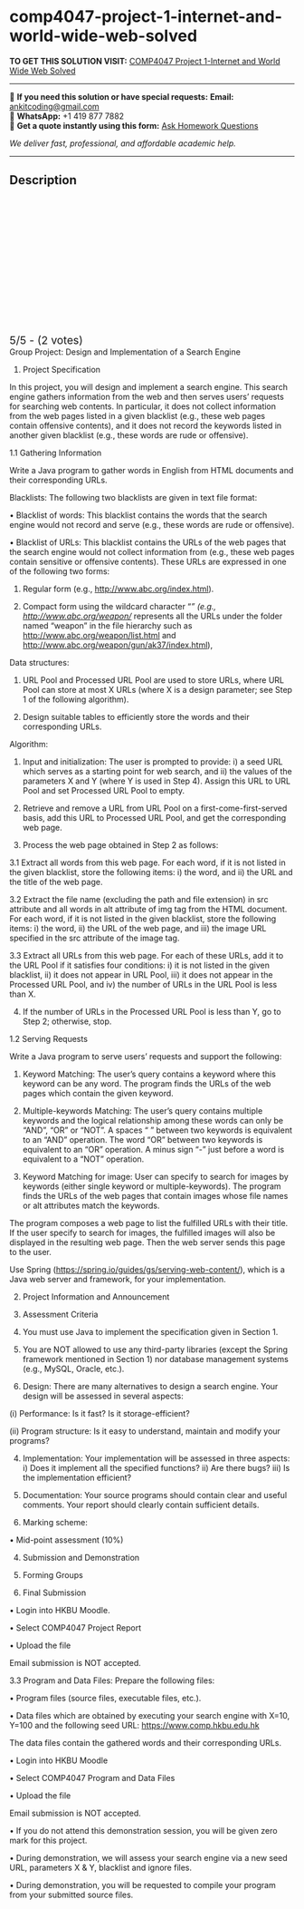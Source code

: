 # comp4047-project-1-internet-and-world-wide-web-solved
**TO GET THIS SOLUTION VISIT:** [COMP4047 Project 1-Internet and World Wide Web Solved](https://www.ankitcodinghub.com/product/comp-4047-internet-and-world-wide-web-solved/)


---

📩 **If you need this solution or have special requests:** **Email:** ankitcoding@gmail.com  
📱 **WhatsApp:** +1 419 877 7882  
📄 **Get a quote instantly using this form:** [Ask Homework Questions](https://www.ankitcodinghub.com/services/ask-homework-questions/)

*We deliver fast, professional, and affordable academic help.*

---

<h2>Description</h2>



<div class="kk-star-ratings kksr-auto kksr-align-center kksr-valign-top" data-payload="{&quot;align&quot;:&quot;center&quot;,&quot;id&quot;:&quot;117720&quot;,&quot;slug&quot;:&quot;default&quot;,&quot;valign&quot;:&quot;top&quot;,&quot;ignore&quot;:&quot;&quot;,&quot;reference&quot;:&quot;auto&quot;,&quot;class&quot;:&quot;&quot;,&quot;count&quot;:&quot;2&quot;,&quot;legendonly&quot;:&quot;&quot;,&quot;readonly&quot;:&quot;&quot;,&quot;score&quot;:&quot;5&quot;,&quot;starsonly&quot;:&quot;&quot;,&quot;best&quot;:&quot;5&quot;,&quot;gap&quot;:&quot;4&quot;,&quot;greet&quot;:&quot;Rate this product&quot;,&quot;legend&quot;:&quot;5\/5 - (2 votes)&quot;,&quot;size&quot;:&quot;24&quot;,&quot;title&quot;:&quot;COMP4047 Project 1-Internet and World Wide Web Solved&quot;,&quot;width&quot;:&quot;138&quot;,&quot;_legend&quot;:&quot;{score}\/{best} - ({count} {votes})&quot;,&quot;font_factor&quot;:&quot;1.25&quot;}">

<div class="kksr-stars">

<div class="kksr-stars-inactive">
            <div class="kksr-star" data-star="1" style="padding-right: 4px">


<div class="kksr-icon" style="width: 24px; height: 24px;"></div>
        </div>
            <div class="kksr-star" data-star="2" style="padding-right: 4px">


<div class="kksr-icon" style="width: 24px; height: 24px;"></div>
        </div>
            <div class="kksr-star" data-star="3" style="padding-right: 4px">


<div class="kksr-icon" style="width: 24px; height: 24px;"></div>
        </div>
            <div class="kksr-star" data-star="4" style="padding-right: 4px">


<div class="kksr-icon" style="width: 24px; height: 24px;"></div>
        </div>
            <div class="kksr-star" data-star="5" style="padding-right: 4px">


<div class="kksr-icon" style="width: 24px; height: 24px;"></div>
        </div>
    </div>

<div class="kksr-stars-active" style="width: 138px;">
            <div class="kksr-star" style="padding-right: 4px">


<div class="kksr-icon" style="width: 24px; height: 24px;"></div>
        </div>
            <div class="kksr-star" style="padding-right: 4px">


<div class="kksr-icon" style="width: 24px; height: 24px;"></div>
        </div>
            <div class="kksr-star" style="padding-right: 4px">


<div class="kksr-icon" style="width: 24px; height: 24px;"></div>
        </div>
            <div class="kksr-star" style="padding-right: 4px">


<div class="kksr-icon" style="width: 24px; height: 24px;"></div>
        </div>
            <div class="kksr-star" style="padding-right: 4px">


<div class="kksr-icon" style="width: 24px; height: 24px;"></div>
        </div>
    </div>
</div>


<div class="kksr-legend" style="font-size: 19.2px;">
            5/5 - (2 votes)    </div>
    </div>
Group Project: Design and Implementation of a Search Engine

1. Project Specification

In this project, you will design and implement a search engine. This search engine gathers information from the web and then serves users’ requests for searching web contents. In particular, it does not collect information from the web pages listed in a given blacklist (e.g., these web pages contain offensive contents), and it does not record the keywords listed in another given blacklist (e.g., these words are rude or offensive).

1.1 Gathering Information

Write a Java program to gather words in English from HTML documents and their corresponding URLs.

Blacklists: The following two blacklists are given in text file format:

• Blacklist of words: This blacklist contains the words that the search engine would not record and serve (e.g., these words are rude or offensive).

• Blacklist of URLs: This blacklist contains the URLs of the web pages that the search engine would not collect information from (e.g., these web pages contain sensitive or offensive contents). These URLs are expressed in one of the following two forms:

1. Regular form (e.g., http://www.abc.org/index.html).

2. Compact form using the wildcard character “*” (e.g., http://www.abc.org/weapon/* represents all the URLs under the folder named “weapon” in the file hierarchy such as http://www.abc.org/weapon/list.html and http://www.abc.org/weapon/gun/ak37/index.html),

Data structures:

1. URL Pool and Processed URL Pool are used to store URLs, where URL Pool can store at most X URLs (where X is a design parameter; see Step 1 of the following algorithm).

2. Design suitable tables to efficiently store the words and their corresponding URLs.

Algorithm:

1. Input and initialization: The user is prompted to provide: i) a seed URL which serves as a starting point for web search, and ii) the values of the parameters X and Y (where Y is used in Step 4). Assign this URL to URL Pool and set Processed URL Pool to empty.

2. Retrieve and remove a URL from URL Pool on a first-come-first-served basis, add this URL to Processed URL Pool, and get the corresponding web page.

3. Process the web page obtained in Step 2 as follows:

3.1 Extract all words from this web page. For each word, if it is not listed in the given blacklist, store the following items: i) the word, and ii) the URL and the title of the web page.

3.2 Extract the file name (excluding the path and file extension) in src attribute and all words in alt attribute of img tag from the HTML document. For each word, if it is not listed in the given blacklist, store the following items: i) the word, ii) the URL of the web page, and iii) the image URL specified in the src attribute of the image tag.

3.3 Extract all URLs from this web page. For each of these URLs, add it to the URL Pool if it satisfies four conditions: i) it is not listed in the given blacklist, ii) it does not appear in URL Pool, iii) it does not appear in the Processed URL Pool, and iv) the number of URLs in the URL Pool is less than X.

4. If the number of URLs in the Processed URL Pool is less than Y, go to Step 2; otherwise, stop.

1.2 Serving Requests

Write a Java program to serve users’ requests and support the following:

1. Keyword Matching: The user’s query contains a keyword where this keyword can be any word. The program finds the URLs of the web pages which contain the given keyword.

2. Multiple-keywords Matching: The user’s query contains multiple keywords and the logical relationship among these words can only be “AND”, “OR” or “NOT”. A spaces “ ” between two keywords is equivalent to an “AND” operation. The word “OR” between two keywords is equivalent to an “OR” operation. A minus sign “-” just before a word is equivalent to a “NOT” operation.

3. Keyword Matching for image: User can specify to search for images by keywords (either single keyword or multiple-keywords). The program finds the URLs of the web pages that contain images whose file names or alt attributes match the keywords.

The program composes a web page to list the fulfilled URLs with their title. If the user specify to search for images, the fulfilled images will also be displayed in the resulting web page. Then the web server sends this page to the user.

Use Spring (https://spring.io/guides/gs/serving-web-content/), which is a Java web server and framework, for your implementation.

2. Project Information and Announcement

3. Assessment Criteria

1. You must use Java to implement the specification given in Section 1.

2. You are NOT allowed to use any third-party libraries (except the Spring framework mentioned in Section 1) nor database management systems (e.g., MySQL, Oracle, etc.).

3. Design: There are many alternatives to design a search engine. Your design will be assessed in several aspects:

(i) Performance: Is it fast? Is it storage-efficient?

(ii) Program structure: Is it easy to understand, maintain and modify your programs?

4. Implementation: Your implementation will be assessed in three aspects: i) Does it implement all the specified functions? ii) Are there bugs? iii) Is the implementation efficient?

5. Documentation: Your source programs should contain clear and useful comments. Your report should clearly contain sufficient details.

6. Marking scheme:

• Mid-point assessment (10%)

4. Submission and Demonstration

1. Forming Groups

3. Final Submission

• Login into HKBU Moodle.

• Select COMP4047 Project Report

• Upload the file

Email submission is NOT accepted.

3.3 Program and Data Files: Prepare the following files:

• Program files (source files, executable files, etc.).

• Data files which are obtained by executing your search engine with X=10, Y=100 and the following seed URL: https://www.comp.hkbu.edu.hk

The data files contain the gathered words and their corresponding URLs.

• Login into HKBU Moodle

• Select COMP4047 Program and Data Files

• Upload the file

Email submission is NOT accepted.

• If you do not attend this demonstration session, you will be given zero mark for this project.

• During demonstration, we will assess your search engine via a new seed URL, parameters X &amp; Y, blacklist and ignore files.

• During demonstration, you will be requested to compile your program from your submitted source files.
